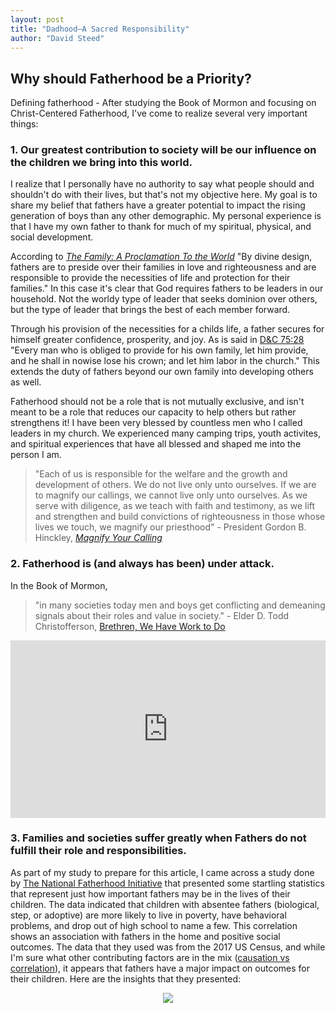 ```yaml
---
layout: post
title: "Dadhood﻿—A Sacred Responsibility"
author: "David Steed"
---
```

## Why should Fatherhood be a Priority? 

Defining fatherhood - After studying the Book of Mormon and focusing on Christ-Centered Fatherhood, I've come to realize several very important things:

### 1. Our greatest contribution to society will be our influence on the children we bring into this world.

I realize that I personally have no authority to say what people should and shouldn't do with their lives, but that's not my objective here. My goal is to share my belief that fathers have a greater potential to impact the rising generation of boys than any other demographic. My personal experience is that I have my own father to thank for much of my spiritual, physical, and social development. 

According to [*The Family: A Proclamation To the World*](https://www.lds.org/topics/family-proclamation?lang=eng&old=true) "By divine design, fathers are to preside over their families in love and righteousness and are responsible to provide the necessities of life and protection for their families." In this case it's clear that God requires fathers to be leaders in our household. Not the worldy type of leader that seeks dominion over others, but the type of leader that brings the best of each member forward.

Through his provision of the necessities for a childs life, a father secures for himself greater confidence, prosperity, and joy. As is said in [D&C 75:28](https://www.lds.org/study/scriptures/dc-testament/dc/75.28?&lang=eng#28) "Every man who is obliged to provide for his own family, let him provide, and he shall in nowise lose his crown; and let him labor in the church." This extends the duty of fathers beyond our own family into developing others as well. 

Fatherhood should not be a role that is not mutually exclusive, and isn't meant to be a role that reduces our capacity to help others but rather strengthens it! I have been very blessed by countless men who I called leaders in my church. We experienced many camping trips, youth activites, and spiritual experiences that have all blessed and shaped me into the person I am. 


>"Each of us is responsible for the welfare and the growth and development of others. We do not live only unto ourselves. If we are to magnify our callings, we cannot live only unto ourselves. As we serve with diligence, as we teach with faith and testimony, as we lift and strengthen and build convictions of righteousness in those whose lives we touch, we magnify our priesthood" - President Gordon B. Hinckley, [*Magnify Your Calling*](https://www.lds.org/study/general-conference/1989/04/magnify-your-calling?lang=eng)

### 2. Fatherhood is (and always has been) under attack.
 
In the Book of Mormon, 

>"in many societies today men and boys get conflicting and demeaning signals about their roles and value in society." - Elder D. Todd Christofferson, [Brethren, We Have Work to Do](https://www.lds.org/study/general-conference/2012/10/brethren-we-have-work-to-do?lang=eng)



<div style="margin: 0 auto; text-align:center;" id='image'>
    <div style="max-width:854px"><div style="position:relative;height:0;padding-bottom:56.25%"><iframe src="https://embed.ted.com/talks/lang/en/zimchallenge" width="854" height="480" style="position:absolute;left:0;top:0;width:100%;height:100%" frameborder="0" scrolling="no" allowfullscreen></iframe></div></div>
</div>

###  3. Families and societies suffer greatly when Fathers do not fulfill their role and responsibilities.  

As part of my study to prepare for this article, I came across a study done by [The National Fatherhood Initiative](https://www.fatherhood.org/the-father-absence-crisis-in-america?hsCtaTracking=5a07c8d1-a224-4e61-a34a-b81adaa363bc%7Cd4d59e71-64bd-4916-a37b-f8d2740c9ef7) that presented some startling statistics that represent just how important fathers may be in the lives of their children. The data indicated that children with absentee fathers (biological, step, or adoptive) are more likely to live in poverty, have behavioral problems, and drop out of high school to name a few. This correlation shows an association with fathers in the home and positive social outcomes. The data that they used was from the 2017 US Census, and while I'm sure what other contributing factors are in the mix ([causation vs correlation](https://www.iperceptions.com/blog/causation-vs-correlation)), it appears that fathers have a major impact on outcomes for their children. Here are the insights that they presented: 
<div style="margin: 0 auto; text-align:center;" id='image'>
    <a href="https://www.fatherhood.org/the-father-absence-crisis-in-america?hsCtaTracking=5a07c8d1-a224-4e61-a34a-b81adaa363bc%7Cd4d59e71-64bd-4916-a37b-f8d2740c9ef7">
        <img src="https://www.fatherhood.org/hs-fs/hub/135704/file-810422203-png/nationalfatherhoodinitiativefatherabsencecrisis.png?width=750&name=nationalfatherhoodinitiativefatherabsencecrisis.png">
    </a>
</div>